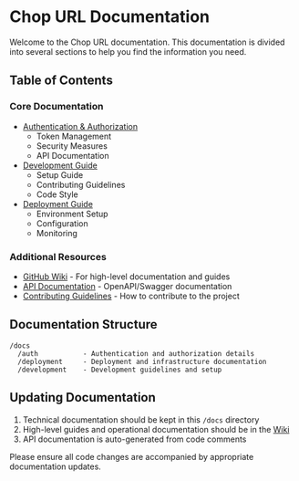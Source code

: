 # Chop URL Documentation

Welcome to the Chop URL documentation. This documentation is divided into several sections to help you find the information you need.

## Table of Contents

### Core Documentation
- [Authentication & Authorization](auth/README.md)
  - Token Management
  - Security Measures
  - API Documentation
- [Development Guide](development/README.md)
  - Setup Guide
  - Contributing Guidelines
  - Code Style
- [Deployment Guide](deployment/README.md)
  - Environment Setup
  - Configuration
  - Monitoring

### Additional Resources
- [GitHub Wiki](https://github.com/yourusername/chop-url/wiki) - For high-level documentation and guides
- [API Documentation](https://api.chop-url.com/docs) - OpenAPI/Swagger documentation
- [Contributing Guidelines](CONTRIBUTING.md) - How to contribute to the project

## Documentation Structure

```
/docs
  /auth           - Authentication and authorization details
  /deployment     - Deployment and infrastructure documentation
  /development    - Development guidelines and setup
```

## Updating Documentation

1. Technical documentation should be kept in this `/docs` directory
2. High-level guides and operational documentation should be in the [Wiki](https://github.com/yourusername/chop-url/wiki)
3. API documentation is auto-generated from code comments

Please ensure all code changes are accompanied by appropriate documentation updates. 